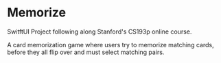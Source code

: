 # Memorize
SwitftUI Project following along Stanford's CS193p online course.

A card memorization game where users try to memorize matching cards, before they all flip over and must select matching pairs.
